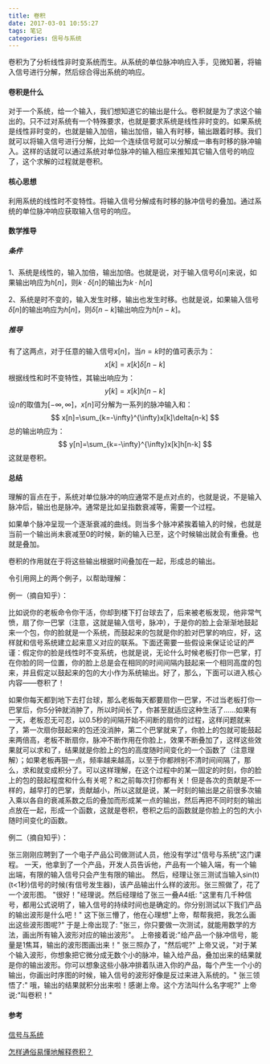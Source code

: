 ```yaml
---
title: 卷积
date: 2017-03-01 10:55:27
tags: 笔记
categories: 信号与系统
---
```




卷积为了分析线性非时变系统而生。从系统的单位脉冲响应入手，见微知著，将输入信号进行分解，然后综合得出系统的响应。



<!--more-->



#### 卷积是什么

对于一个系统，给一个输入，我们想知道它的输出是什么。卷积就是为了求这个输出的。只不过对系统有一个特殊要求，也就是要求系统是线性非时变的。如果系统是线性非时变的，也就是输入加倍，输出加倍，输入有时移，输出跟着时移。我们就可以将输入信号进行分解，比如一个连续信号就可以分解成一串有时移的脉冲输入。这样的话就可以通过系统对单位脉冲的输入相应来推知其它输入信号的响应了，这个求解的过程就是卷积。



#### 核心思想

利用系统的线性时不变特性。将输入信号分解成有时移的脉冲信号的叠加。通过系统的单位脉冲响应获取输入信号的响应。



#### 数学推导



##### 条件

1、系统是线性的，输入加倍，输出加倍。也就是说，对于输入信号$\delta[n]$来说，如果输出响应为$h[n]$，则$k\cdot{\delta[n]}$的输出为$k\cdot{h[n]}$

2、系统是时不变的，输入发生时移，输出也发生时移。也就是说，如果输入信号$\delta[n]$的输出响应为$h[n]$，则$\delta[n-k]$输出响应为$h[n-k]$。



##### 推导

有了这两点，对于任意的输入信号$x[n]$，当$n=k$时的值可表示为：
$$
x[k]=x[k]\delta[n-k]
$$
根据线性和时不变特性，其输出响应为：
$$
y[k]=x[k]h[n-k]
$$
设$n$的取值为$[-\infty,\infty]$，$x[n]$可分解为一系列的脉冲输入和：
$$
x[n]=\sum_{k=-\infty}^{\infty}x[k]\delta[n-k]
$$
总的输出响应为：
$$
y[n]=\sum_{k=-\infty}^{\infty}x[k]h[n-k]
$$
这就是卷积。





#### 总结

理解的盲点在于，系统对单位脉冲的响应通常不是点对点的，也就是说，不是输入脉冲后，输出也是脉冲。通常是比如呈指数衰减等，需要一个过程。

如果单个脉冲呈现一个逐渐衰减的曲线。则当多个脉冲紧挨着输入的时候，也就是当前一个输出尚未衰减至0的时候，新的输入已至，这个时候输出就会有重叠。也就是叠加。

卷积的作用就在于将这些输出根据时间叠加在一起，形成总的输出。





令引用网上的两个例子，以帮助理解：

例一（摘自知乎）：

比如说你的老板命令你干活，你却到楼下打台球去了，后来被老板发现，他非常气愤，扇了你一巴掌（注意，这就是输入信号，脉冲），于是你的脸上会渐渐地鼓起来一个包，你的脸就是一个系统，而鼓起来的包就是你的脸对巴掌的响应，好，这样就和信号系统建立起来意义对应的联系。下面还需要一些假设来保证论证的严谨：假定你的脸是线性时不变系统，也就是说，无论什么时候老板打你一巴掌，打在你脸的同一位置，你的脸上总是会在相同的时间间隔内鼓起来一个相同高度的包来，并且假定以鼓起来的包的大小作为系统输出。好了，那么，下面可以进入核心内容——卷积了！

如果你每天都到地下去打台球，那么老板每天都要扇你一巴掌，不过当老板打你一巴掌后，你5分钟就消肿了，所以时间长了，你甚至就适应这种生活了……如果有一天，老板忍无可忍，以0.5秒的间隔开始不间断的扇你的过程，这样问题就来了，第一次扇你鼓起来的包还没消肿，第二个巴掌就来了，你脸上的包就可能鼓起来两倍高，老板不断扇你，脉冲不断作用在你脸上，效果不断叠加了，这样这些效果就可以求和了，结果就是你脸上的包的高度随时间变化的一个函数了（注意理解）；如果老板再狠一点，频率越来越高，以至于你都辨别不清时间间隔了，那么，求和就变成积分了。可以这样理解，在这个过程中的某一固定的时刻，你的脸上的包的鼓起程度和什么有关呢？和之前每次打你都有关！但是各次的贡献是不一样的，越早打的巴掌，贡献越小，所以这就是说，某一时刻的输出是之前很多次输入乘以各自的衰减系数之后的叠加而形成某一点的输出，然后再把不同时刻的输出点放在一起，形成一个函数，这就是卷积，卷积之后的函数就是你脸上的包的大小随时间变化的函数。



例二（摘自知乎）：

张三刚刚应聘到了一个电子产品公司做测试人员，他没有学过"信号与系统"这门课程。
一天，他拿到了一个产品，开发人员告诉他，产品有一个输入端，有一个输出端，有限的输入信号只会产生有限的输出。
然后，经理让张三测试当输入sin(t)(t<1秒)信号的时候(有信号发生器)，该产品输出什么样的波形。张三照做了，花了一个波形图。
 "很好！"经理说。然后经理给了张三一叠A4纸: "这里有几千种信号，都用公式说明了，输入信号的持续时间也是确定的。你分别测试以下我们产品的输出波形是什么吧！" 
这下张三懵了，他在心理想"上帝，帮帮我把，我怎么画出这些波形图呢?" 
于是上帝出现了: "张三，你只要做一次测试，就能用数学的方法，画出所有输入波形对应的输出波形"。
上帝接着说:"给产品一个脉冲信号，能量是1焦耳，输出的波形图画出来！" 
张三照办了，"然后呢?" 上帝又说，"对于某个输入波形，你想象把它微分成无数个小的脉冲，输入给产品，叠加出来的结果就是你的输出波形。你可以想象这些小脉冲排着队进入你的产品，每个产生一个小的输出，你画出时序图的时候，输入信号的波形好像是反过来进入系统的。" 
张三领悟了:" 哦，输出的结果就积分出来啦！感谢上帝。这个方法叫什么名字呢?" 
上帝说:"叫卷积！"





#### 参考

[信号与系统](https://www.amazon.cn/gp/product/B00B9HCOB6/ref=as_li_tf_tl?ie=UTF8&camp=536&creative=3200&creativeASIN=B00B9HCOB6&linkCode=as2&tag=cbp00-23)

[怎样通俗易懂地解释卷积？](https://www.zhihu.com/question/22298352)


